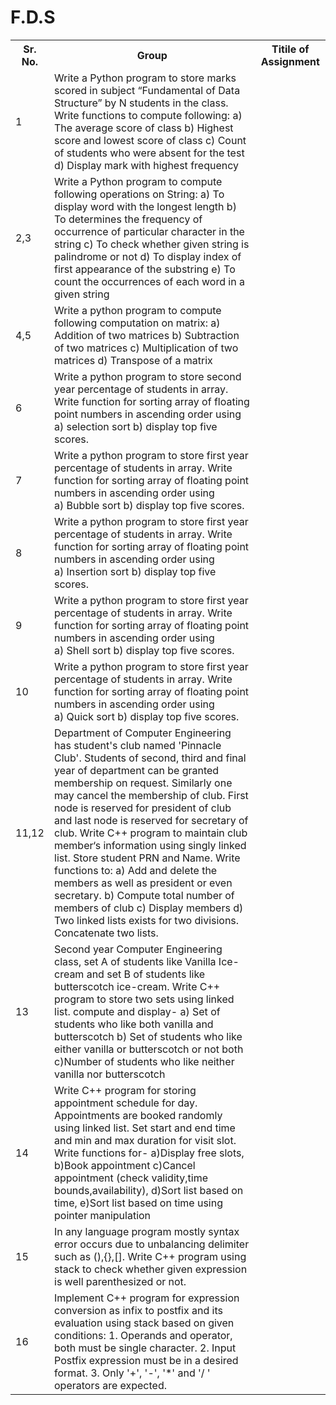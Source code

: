 # F.D.S

<table style="width:100%">
  <tr>
    <th>Sr. No.</th>
    <th>Group</th>
    <th>Titile of Assignment</th>
  </tr>

  <tr>
    <td>1</td>
    <td>Write a Python program to store marks scored in subject
“Fundamental of Data Structure” by N students in the class. Write
functions to compute following:
a) The average score of class
b) Highest score and lowest score of class
c) Count of students who were absent for the test
d) Display mark with highest frequency</td>
  </tr>
  
  <tr>
    <td>2,3</td>
    <td>Write a Python program to compute following operations on String:
a) To display word with the longest length
b) To determines the frequency of occurrence of particular character in the string
c) To check whether given string is palindrome or not
d) To display index of first appearance of the substring
      e) To count the occurrences of each word in a given string</td>
  </tr>
  
  <tr>
    <td>4,5</td>
    <td>Write a python program to compute following computation on matrix:
a) Addition of two matrices
b) Subtraction of two matrices
c) Multiplication of two matrices
d) Transpose of a matrix</td>
  </tr>
  
  <tr>
    <td>6</td>
    <td>Write a python program to store second year percentage of students
in array. Write function for sorting array of floating point numbers in
ascending order using<br>
a) selection sort b) display top five scores.</td>
  </tr>
  
  <tr>
    <td>7</td>
    <td>Write a python program to store first year percentage of students in
array. Write function for sorting array of floating point numbers in
ascending order using<br>
a) Bubble sort b) display top five scores.</td>
  </tr>
  
  <tr>
    <td>8</td>
    <td>Write a python program to store first year percentage of students in
array. Write function for sorting array of floating point numbers in
ascending order using<br>
a) Insertion sort b) display top five scores.</td>
  </tr>

  <tr>
    <td>9</td>
    <td>Write a python program to store first year percentage of students in
array. Write function for sorting array of floating point numbers in
ascending order using<br>
a) Shell sort b) display top five scores.</td>
  </tr>
  
  <tr>
    <td>10</td>
    <td>Write a python program to store first year percentage of students in
array. Write function for sorting array of floating point numbers in
ascending order using<br>
a) Quick sort b) display top five scores.</td>
  </tr>
  
  <td>11,12</td>
    <td>Department of Computer Engineering has student's club named
'Pinnacle Club'. Students of second, third and final year of
department can be granted membership on request. Similarly one
may cancel the membership of club. First node is reserved for
president of club and last node is reserved for secretary of club. Write
C++ program to maintain club member‘s information using singly
linked list. Store student PRN and Name. Write functions to:
a) Add and delete the members as well as president or even secretary.
b) Compute total number of members of club
c) Display members
d) Two linked lists exists for two divisions. Concatenate two lists.</td>
  </tr>
  
  <tr>
    <td>13</td>
    <td>Second year Computer Engineering class, set A of students like
Vanilla Ice-cream and set B of students like butterscotch ice-cream.
Write C++ program to store two sets using linked list. compute and
display-
a) Set of students who like both vanilla and butterscotch
b) Set of students who like either vanilla or butterscotch or not both
c)Number of students who like neither vanilla nor butterscotch</td>
  </tr>
  
  <tr>
    <td>14</td>
    <td>Write C++ program for storing appointment schedule for day. Appointments are booked randomly using linked list. 
    Set start and end time and min and max duration for visit slot. Write functions for- a)Display free slots, b)Book appointment 
    c)Cancel appointment (check validity,time bounds,availability), d)Sort list based on time, e)Sort list based on time using pointer   manipulation</td>
  </tr>
  
  <tr>
    <td>15</td>
    <td>In any language program mostly syntax error occurs due to
unbalancing delimiter such as (),{},[]. Write C++ program using
stack to check whether given expression is well parenthesized or
not.</td>
  </tr>
  
  <tr>
    <td>16</td>
    <td>Implement C++ program for expression conversion as infix to
postfix and its evaluation using stack based on given conditions: 1.
Operands and operator, both must be single character. 2. Input
Postfix expression must be in a desired format. 3. Only '+', '-', '*'
and '/ ' operators are expected.</td>
  </tr>
 
  
    
  
</table>
